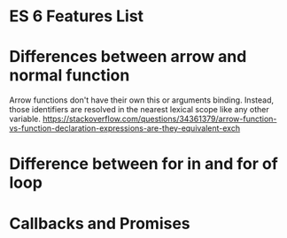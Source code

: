 
# ES 6 Features List

# Differences between arrow and normal function 
Arrow functions don't have their own this or arguments binding.  Instead, those identifiers are resolved in the nearest lexical scope like any other variable.
https://stackoverflow.com/questions/34361379/arrow-function-vs-function-declaration-expressions-are-they-equivalent-exch

# Difference between for in and for of loop 


# Callbacks and Promises

